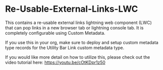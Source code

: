 # Re-Usable-External-Links-LWC
This contains a re-usable external links lightning web component (LWC) that can pop links in a new browser tab or lightning console tab. It is completely configurable using Custom Metadata.

If you use this in your org, make sure to deploy and setup custom metadata type records for the Utility Bar Link custom metadata type. 

If you would like more detail on how to utilize this, please check out the video tutorial here: https://youtu.be/cOtKDpr1z50
